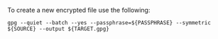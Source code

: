 To create a new encrypted file use the following:

```gpg --quiet --batch --yes --passphrase=${PASSPHRASE} --symmetric ${SOURCE} --output ${TARGET.gpg}```
